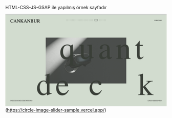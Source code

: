 HTML-CSS-JS-GSAP ile yapılmış örnek sayfadır

![Screenshot](./assets/ss1.png)(https://circle-image-slider-sample.vercel.app/)